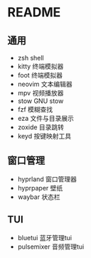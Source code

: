 # README

## 通用

- zsh                       shell
- kitty                     终端模拟器
- foot                      终端模拟器
- neovim                    文本编辑器
- mpv                       视频播放器
- stow                      GNU stow
- fzf                       模糊查找
- eza                       文件与目录展示
- zoxide                    目录跳转
- keyd                      按键映射工具

## 窗口管理

- hyprland                  窗口管理器
- hyprpaper                 壁纸
- waybar                    状态栏

## TUI

- bluetui                   蓝牙管理tui
- pulsemixer                音频管理tui

